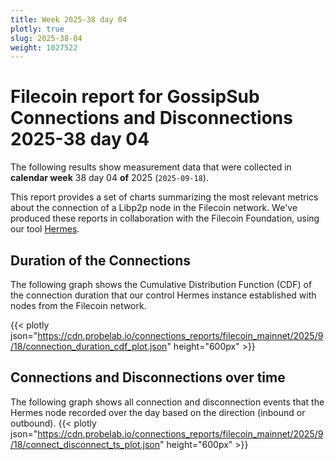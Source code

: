 ```yaml
---
title: Week 2025-38 day 04
plotly: true
slug: 2025-38-04
weight: 1027522
---
```


# Filecoin report for GossipSub Connections and Disconnections 2025-38 day 04

The following results show measurement data that were collected in **calendar week** 38  day 04 **of** 
2025 (`2025-09-18`).

This report provides a set of charts summarizing the most relevant metrics about the connection of a Libp2p node in the Filecoin network.
We've produced these reports in collaboration with the Filecoin Foundation, using our tool [Hermes](/tools/hermes/).

## Duration of the Connections
The following graph shows the Cumulative Distribution Function (CDF) of the connection duration that our control Hermes instance established with nodes from the Filecoin network.

{{< plotly json="https://cdn.probelab.io/connections_reports/filecoin_mainnet/2025/9/18/connection_duration_cdf_plot.json" height="600px" >}}

## Connections and Disconnections over time
The following graph shows all connection and disconnection events that the Hermes node recorded over the day based on the direction (inbound or outbound).
{{< plotly json="https://cdn.probelab.io/connections_reports/filecoin_mainnet/2025/9/18/connect_disconnect_ts_plot.json" height="600px" >}}